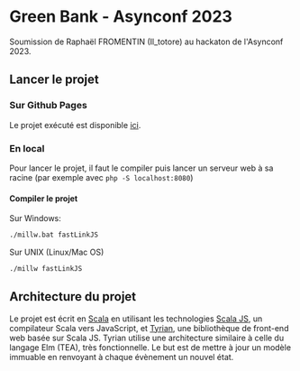 # Green Bank - Asynconf 2023

Soumission de Raphaël FROMENTIN (Il_totore) au hackaton de l'Asynconf 2023.

## Lancer le projet

### Sur Github Pages

Le projet exécuté est disponible [ici](https://iltotore.github.io/asynconf-2023).

### En local

Pour lancer le projet, il faut le compiler puis lancer un serveur web à sa racine (par exemple avec `php -S localhost:8080`)

#### Compiler le projet

Sur Windows:

```bash
./millw.bat fastLinkJS
```

Sur UNIX (Linux/Mac OS)

```sh
./millw fastLinkJS
```

## Architecture du projet

Le projet est écrit en [Scala](https://scala-lang.org/) en utilisant les technologies [Scala JS](https://scala-js.org), un compilateur Scala vers JavaScript, et [Tyrian](https://tyrian.indigoengine.io/), une bibliothèque de front-end web basée sur Scala JS. Tyrian utilise une architecture similaire à celle du langage Elm (TEA), très fonctionnelle. Le but est de mettre à jour un modèle immuable en renvoyant à chaque évènement un nouvel état.